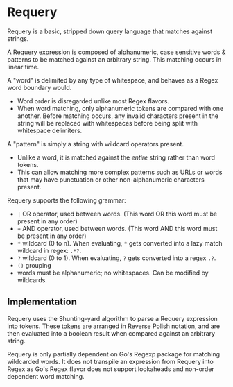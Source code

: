 # Requery

Requery is a basic, stripped down query language that matches against strings.

A Requery expression is composed of alphanumeric, case sensitive words & patterns to be matched against an arbitrary string. This matching occurs in linear time.

A "word" is delimited by any type of whitespace, and behaves as a Regex word boundary would.
- Word order is disregarded unlike most Regex flavors.
- When word matching, only alphanumeric tokens are compared with one another. Before matching occurs, any invalid characters present in the string will be replaced with whitespaces before being split with whitespace delimiters.

A "pattern" is simply a string with wildcard operators present.
- Unlike a word, it is matched against the _entire_ string rather than word tokens.
- This can allow matching more complex patterns such as URLs or words that may have punctuation or other non-alphanumeric characters present.

Requery supports the following grammar:
- `|` OR operator, used between words. (This word OR this word must be present in any order)
- `+` AND operator, used between words. (This word AND this word must be present in any order)
- `*` wildcard (0 to n). When evaluating, `*` gets converted into a lazy match wildcard in regex: `.*?`.
- `?` wildcard (0 to 1). When evaluating, `?` gets converted into a regex `.?`.
- `()` grouping
- words must be alphanumeric; no whitespaces. Can be modified by wildcards.
 
## Implementation
Requery uses the Shunting-yard algorithm to parse a Requery expression into tokens. 
These tokens are arranged in Reverse Polish notation, and are then evaluated into a boolean result when compared against an arbitrary string.

Requery is only partially dependent on Go's Regexp package for matching wildcarded words.
It does not transpile an expression from Requery into Regex as Go's Regex flavor does not support lookaheads and non-order dependent word matching.
